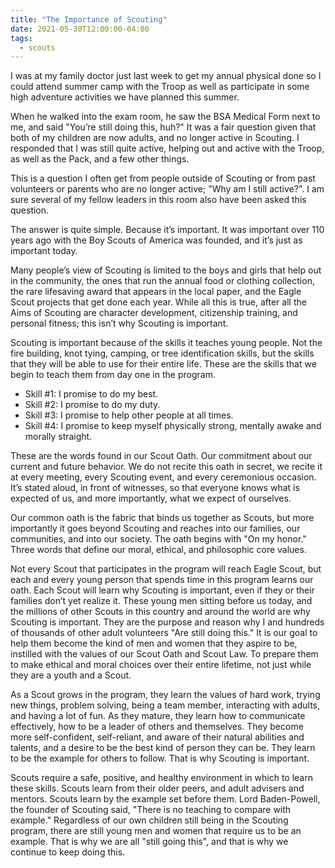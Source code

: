 ```yaml
---
title: "The Importance of Scouting"
date: 2021-05-30T12:00:00-04:00
tags:
  - scouts
---
```


I was at my family doctor just last week to get my annual physical done so I could attend summer camp with the Troop as well as participate in some high adventure activities we have planned this summer.

When he walked into the exam room, he saw the BSA Medical Form next to me, and said "You’re still doing this, huh?" It was a fair question given that both of my children are now adults, and no longer active in Scouting. I responded that I was still quite active, helping out and active with the Troop, as well as the Pack, and a few other things. 

This is a question I often get from people outside of Scouting or from past volunteers or parents who are no longer active; "Why am I still active?". I am sure several of my fellow leaders in this room also have been asked this question.

The answer is quite simple. Because it’s important. It was important over 110 years ago with the Boy Scouts of America was founded, and it’s just as important today.

Many people’s view of Scouting is limited to the boys and girls that help out in the community, the ones that run the annual food or clothing collection, the rare lifesaving award that appears in the local paper, and the Eagle Scout projects that get done each year. While all this is true, after all the Aims of Scouting are character development, citizenship training, and personal fitness; this isn’t why Scouting is important.

Scouting is important because of the skills it teaches young people. Not the fire building, knot tying, camping, or tree identification skills, but the skills that they will be able to use for their entire life. These are the skills that we begin to teach them from day one in the program.

* Skill #1: I promise to do my best.
* Skill #2: I promise to do my duty.
* Skill #3: I promise to help other people at all times.
* Skill #4: I promise to keep myself physically strong, mentally awake and morally straight.

These are the words found in our Scout Oath. Our commitment about our current and future behavior. We do not recite this oath in secret, we recite it at every meeting, every Scouting event, and every ceremonious occasion. It’s stated aloud, in front of witnesses, so that everyone knows what is expected of us, and more importantly, what we expect of ourselves.

Our common oath is the fabric that binds us together as Scouts, but more importantly it goes beyond Scouting and reaches into our families, our communities, and into our society. The oath begins with "On my honor." Three words that define our moral, ethical, and philosophic core values.

Not every Scout that participates in the program will reach Eagle Scout, but each and every young person that spends time in this program learns our oath. Each Scout will learn why Scouting is important, even if they or their families don’t yet realize it. These young men sitting before us today, and the millions of other Scouts in this country and around the world are why Scouting is important. They are the purpose and reason why I and hundreds of thousands of other adult volunteers "Are still doing this." It is our goal to help them become the kind of men and women that they aspire to be, instilled with the values of our Scout Oath and Scout Law. To prepare them to make ethical and moral choices over their entire lifetime, not just while they are a youth and a Scout.

As a Scout grows in the program, they learn the values of hard work, trying new things, problem solving, being a team member, interacting with adults, and having a lot of fun. As they mature, they learn how to communicate effectively, how to be a leader of others and themselves. They become more self-confident, self-reliant, and aware of their natural abilities and talents, and a desire to be the best kind of person they can be. They learn to be the example for others to follow. That is why Scouting is important.

Scouts require a safe, positive, and healthy environment in which to learn these skills. Scouts learn from their older peers, and adult advisers and mentors. Scouts learn by the example set before them. Lord Baden-Powell, the founder of Scouting said, "There is no teaching to compare with example." Regardless of our own children still being in the Scouting program, there are still young men and women that require us to be an example. That is why we are all "still going this", and that is why we continue to keep doing this.
